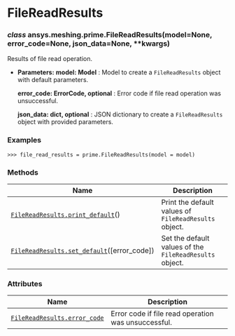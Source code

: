 <!-- vale off -->

# FileReadResults

<a id="ansys.meshing.prime.FileReadResults"></a>

### *class* ansys.meshing.prime.FileReadResults(model=None, error_code=None, json_data=None, \*\*kwargs)

Results of file read operation.

* **Parameters:**
  **model: Model**
  : Model to create a `FileReadResults` object with default parameters.

  **error_code: ErrorCode, optional**
  : Error code if file read operation was unsuccessful.

  **json_data: dict, optional**
  : JSON dictionary to create a `FileReadResults` object with provided parameters.

### Examples

```pycon
>>> file_read_results = prime.FileReadResults(model = model)
```

<!-- !! processed by numpydoc !! -->

### Methods

| Name | Description |
|---------------------------------------------------------------------------------------------------------------------------------------------------|---------------------------------------------------------|
| [`FileReadResults.print_default`](ansys.meshing.prime.FileReadResults.print_default.md#ansys.meshing.prime.FileReadResults.print_default)()       | Print the default values of `FileReadResults` object.   |
| [`FileReadResults.set_default`](ansys.meshing.prime.FileReadResults.set_default.md#ansys.meshing.prime.FileReadResults.set_default)([error_code]) | Set the default values of the `FileReadResults` object. |

### Attributes

| Name | Description |
|------------------------------------------------------------------------------------------------------------------------------------|-------------------------------------------------------|
| [`FileReadResults.error_code`](ansys.meshing.prime.FileReadResults.error_code.md#ansys.meshing.prime.FileReadResults.error_code)   | Error code if file read operation was unsuccessful.   |
<!-- vale on -->